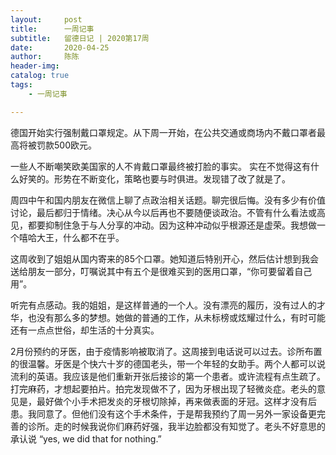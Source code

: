 ```yaml
---
layout:     post
title:      一周记事
subtitle:   留德日记 | 2020第17周
date:       2020-04-25
author:     陈陈
header-img: 
catalog: true
tags:
    - 一周记事

---
```

  
德国开始实行强制戴口罩规定。从下周一开始，在公共交通或商场内不戴口罩者最高将被罚款500欧元。

一些人不断嘲笑欧美国家的人不肯戴口罩最终被打脸的事实。
实在不觉得这有什么好笑的。形势在不断变化，策略也要与时俱进。发现错了改了就是了。

周四中午和国内朋友在微信上聊了点政治相关话题。聊完很后悔。没有多少有价值讨论，最后都归于情绪。决心从今以后再也不要随便谈政治。不管有什么看法或高见，都要抑制住急于与人分享的冲动。因为这种冲动似乎根源还是虚荣。我想做一个嘻哈大王，什么都不在乎。

这周收到了姐姐从国内寄来的85个口罩。她知道后特别开心，然后估计想到我会送给朋友一部分，叮嘱说其中有五个是很难买到的医用口罩，“你可要留着自己用”。

听完有点感动。我的姐姐，是这样普通的一个人。没有漂亮的履历，没有过人的才华，也没有那么多的梦想。她做的普通的工作，从未标榜或炫耀过什么，有时可能还有一点点世俗，却生活的十分真实。

2月份预约的牙医，由于疫情影响被取消了。这周接到电话说可以过去。诊所布置的很温馨。牙医是个快六十岁的德国老头，带一个年轻的女助手。两个人都可以说流利的英语。我应该是他们重新开张后接诊的第一个患者。或许流程有点生疏了。打完麻药，才想起要拍片。拍完发现做不了，因为牙根出现了轻微炎症。老头的意见是，最好做个小手术把发炎的牙根切除掉，再来做表面的牙冠。这样才没有后患。我同意了。但他们没有这个手术条件，于是帮我预约了周一另外一家设备更完善的诊所。走的时候我说你们麻药好强，我半边脸都没有知觉了。老头不好意思的承认说 “yes, we did that for nothing.”







